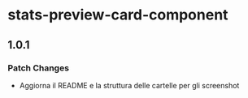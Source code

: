 # stats-preview-card-component

## 1.0.1

### Patch Changes

- Aggiorna il README e la struttura delle cartelle per gli screenshot
